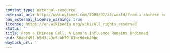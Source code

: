 ```yaml
---
content_type: external-resource
external_url: http://www.nytimes.com/2003/02/23/world/from-a-chinese-cell-a-lama-s-influence-remains-undimmed.html?pagewanted=all&src=pm
has_external_license_warning: true
license: https://en.wikipedia.org/wiki/All_rights_reserved
status: ''
title: From a Chinese Cell, A Lama's Influence Remains Undimmed
uid: 50abf451-b5d3-43c5-bb70-01bc9dcb40bc
wayback_url: ''
---
```

